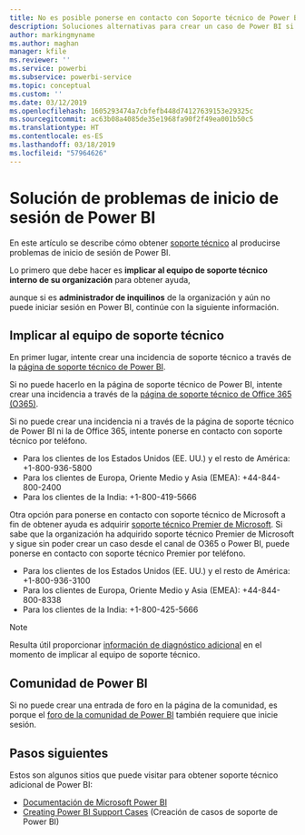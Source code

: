 ```yaml
---
title: No es posible ponerse en contacto con Soporte técnico de Power BI
description: Soluciones alternativas para crear un caso de Power BI si un usuario no puede iniciar sesión
author: markingmyname
ms.author: maghan
manager: kfile
ms.reviewer: ''
ms.service: powerbi
ms.subservice: powerbi-service
ms.topic: conceptual
ms.custom: ''
ms.date: 03/12/2019
ms.openlocfilehash: 1605293474a7cbfefb448d74127639153e29325c
ms.sourcegitcommit: ac63b08a4085de35e1968fa90f2f49ea001b50c5
ms.translationtype: HT
ms.contentlocale: es-ES
ms.lasthandoff: 03/18/2019
ms.locfileid: "57964626"
---
```

# <a name="troubleshooting-sign-in-issues-for-power-bi"></a>Solución de problemas de inicio de sesión de Power BI

En este artículo se describe cómo obtener [soporte técnico](https://powerbi.microsoft.com/support/) al producirse problemas de inicio de sesión de Power BI.

Lo primero que debe hacer es **implicar al equipo de soporte técnico interno de su organización** para obtener ayuda,

aunque si es **administrador de inquilinos** de la organización y aún no puede iniciar sesión en Power BI, continúe con la siguiente información.

## <a name="engage-the-support-team"></a>Implicar al equipo de soporte técnico

En primer lugar, intente crear una incidencia de soporte técnico a través de la [página de soporte técnico de Power BI](https://powerbi.microsoft.com/en-us/support/).

Si no puede hacerlo en la página de soporte técnico de Power BI, intente crear una incidencia a través de la [página de soporte técnico de Office 365 (O365)](https://support.office.com/home/contact).

Si no puede crear una incidencia ni a través de la página de soporte técnico de Power BI ni la de Office 365, intente ponerse en contacto con soporte técnico por teléfono.

* Para los clientes de los Estados Unidos (EE. UU.) y el resto de América: +1-800-936-5800
* Para los clientes de Europa, Oriente Medio y Asia (EMEA): +44-844-800-2400
* Para los clientes de la India: +1-800-419-5666

Otra opción para ponerse en contacto con soporte técnico de Microsoft a fin de obtener ayuda es adquirir [soporte técnico Premier de Microsoft](https://support.microsoft.com/premier). Si sabe que la organización ha adquirido soporte técnico Premier de Microsoft y sigue sin poder crear un caso desde el canal de O365 o Power BI, puede ponerse en contacto con soporte técnico Premier por teléfono.

* Para los clientes de los Estados Unidos (EE. UU.) y el resto de América: +1-800-936-3100
* Para los clientes de Europa, Oriente Medio y Asia (EMEA): +44-844-800-8338
* Para los clientes de la India: +1-800-425-5666

> [!Note]
> Resulta útil proporcionar [información de diagnóstico adicional](service-admin-capturing-additional-diagnostic-information-for-power-bi.md) en el momento de implicar al equipo de soporte técnico.

## <a name="power-bi-community"></a>Comunidad de Power BI

Si no puede crear una entrada de foro en la página de la comunidad, es porque el [foro de la comunidad de Power BI](https://community.powerbi.com/) también requiere que inicie sesión.

## <a name="next-steps"></a>Pasos siguientes

Estos son algunos sitios que puede visitar para obtener soporte técnico adicional de Power BI:

* [Documentación de Microsoft Power BI](https://docs.microsoft.com/power-bi/)
* [Creating Power BI Support Cases](https://blogs.msdn.microsoft.com/charles_sterling/2017/12/01/creating-power-bi-support-cases/) (Creación de casos de soporte de Power BI)